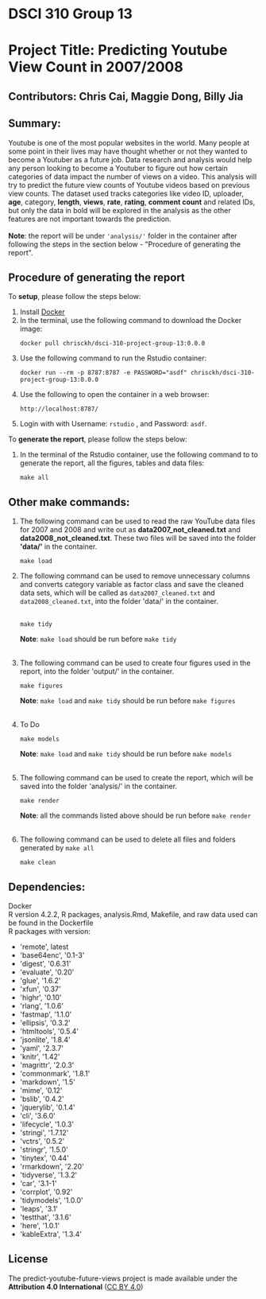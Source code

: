 # DSCI 310 Group 13
# Project Title: Predicting Youtube View Count in 2007/2008

## Contributors: Chris Cai, Maggie Dong, Billy Jia

## Summary:
Youtube is one of the most popular websites in the world. Many people at some point in their lives may have thought whether or not they wanted to become a Youtuber as a future job. Data research and analysis would help any person looking to become a Youtuber to figure out how certain categories of data impact the number of views on a video. This analysis will try to predict the future view counts of Youtube videos based on previous view counts. The dataset used tracks categories like video ID, uploader, **age**, category, **length**, **views**, **rate**, **rating**, **comment count** and related IDs, but only the data in bold will be explored in the analysis as the other features are not important towards the prediction. <br><br>
**Note**: the report will be under `'analysis/'` folder in the container after following the steps in the section below - "Procedure of generating the report". 

## Procedure of generating the report
To **setup**, please follow the steps below: 
1. Install [Docker](https://www.docker.com/get-started)
2. In the terminal, use the following command to download the Docker image:
   ```
   docker pull chrisckh/dsci-310-project-group-13:0.0.0
   ```
3. Use the following command to run the Rstudio container:
   ```
   docker run --rm -p 8787:8787 -e PASSWORD="asdf" chrisckh/dsci-310-project-group-13:0.0.0
   ```
4. Use the following to open the container in a web browser:
   ```
   http://localhost:8787/
   ```
5. Login with with Username: `rstudio` , and Password: `asdf`. 


To **generate the report**, please follow the steps below: 
1. In the terminal of the Rstudio container, use the following command to to generate the report, all the figures, tables and data files:
   ```
   make all
   ```

## Other make commands:
1. The following command can be used to read the raw YouTube data files for 2007 and 2008 and write out as **data2007_not_cleaned.txt** and **data2008_not_cleaned.txt**. These two files will be saved into the folder **'data/'** in the container.
   ```
   make load
   ```
2. The following command can be used to remove unnecessary columns and converts category variable as factor class and save the cleaned data sets, which will be called as `data2007_cleaned.txt` and `data2008_cleaned.txt`, into the folder 'data/' in the container. <br><br>
   ```
   make tidy
   ```
    **Note**: `make load` should be run before `make tidy`<br><br>

3. The following command can be used to create four figures used in the report, into the folder 'output/' in the container.
   ```
   make figures
   ```
    **Note**: `make load` and `make tidy` should be run before `make figures`<br><br>

4. To Do
   ```
   make models
   ```
    **Note**: `make load` and `make tidy` should be run before `make models`<br><br>

5. The following command can be used to create the report, which will be saved into the folder 'analysis/' in the container.
   ```
   make render
   ```
    **Note**: all the commands listed above should be run before `make render` <br><br>

6. The following command can be used to delete all files and folders generated by `make all`
   ```
   make clean
   ```

## Dependencies:
Docker<br>
R version 4.2.2, R packages, analysis.Rmd, Makefile, and raw data used can be found in the Dockerfile<br>
R packages with version:<br>
- 'remote', latest
- 'base64enc', '0.1-3'
- 'digest', '0.6.31'
- 'evaluate', '0.20'
- 'glue', '1.6.2'
- 'xfun', '0.37'
- 'highr', '0.10'
- 'rlang', '1.0.6'
- 'fastmap', '1.1.0'
- 'ellipsis', '0.3.2'
- 'htmltools', '0.5.4'
- 'jsonlite', '1.8.4'
- 'yaml', '2.3.7'
- 'knitr', '1.42'
- 'magrittr', '2.0.3'
- 'commonmark', '1.8.1'
- 'markdown', '1.5'
- 'mime', '0.12'
- 'bslib', '0.4.2'
- 'jquerylib', '0.1.4'
- 'cli', '3.6.0'
- 'lifecycle', '1.0.3'
- 'stringi', '1.7.12'
- 'vctrs', '0.5.2'
- 'stringr', '1.5.0'
- 'tinytex', '0.44'
- 'rmarkdown', '2.20'
- 'tidyverse', '1.3.2'
- 'car', '3.1-1'
- 'corrplot', '0.92'
- 'tidymodels', '1.0.0'
- 'leaps', '3.1'
- 'testthat', '3.1.6'
- 'here', '1.0.1'
- 'kableExtra', '1.3.4'


## License
The predict-youtube-future-views project is made available under the **Attribution 4.0 International** ([CC BY 4.0](https://creativecommons.org/licenses/by/4.0/))
